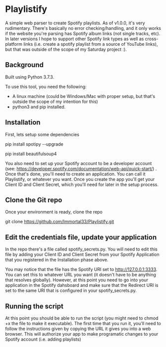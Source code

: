 # Playlistify
A simple web parser to create Spotify playlists. As of v1.0.0, it's very rudimentary. There's basically no error checking/handling, and it only works if the website you're parsing has Spotify album links (not single tracks, etc). In later versions I hope to support other Spotify link types as well as cross-platform links (i.e. create a spotify playlist from a source of YouTube links), but that was outside of the scope of my Saturday project :).

## Background
Built using Python 3.7.3. 

To use this tool, you need the following:
- A linux machine (could be Windows/Mac with proper setup, but that's outside the scope of my intention for this)
- python3 and pip installed.

## Installation
First, lets setup some dependencies

pip install spotipy --upgrade

pip install beautifulsoup4

You also need to set up your Spotify account to be a developer account (see: https://developer.spotify.com/documentation/web-api/quick-start/) . Once that's done, you'll need to create an application. You can call it Playlistify, or whatever you want. Once you create the app you'll get your Client ID and Client Secret, which you'll need for later in the setup process. 

## Clone the Git repo
Once your environment is ready, clone the repo 

git clone https://github.com/Immortal33/Playlistify.git

## Edit the credentials file, update your application
In the repo there's a file called spotify_secrets.py. You will need to edit this file by adding your Client ID and Client Secret from your Spotify Application that you registered in the Installation phase above. 

You may notice that the file has the Spotify URI set to http://127.0.0.1:3333. You can set this to whatever URL you want (it doesn't have to be anything that resolves globally). However, at this point you need to go into your application in the Spotify dahsboard and make sure that the Redirect URI is set to the same URI that is configured in your spotify_secrets.py.  

## Running the script
At this point you should be able to run the script (you might need to chmod +x the file to make it executable). The first time that you run it, you'll need to follow the instructions given by copying the URL it gives you into a web browser. This will authorize your app to make programatic changes to your Spotify account (i.e. adding playlists)
